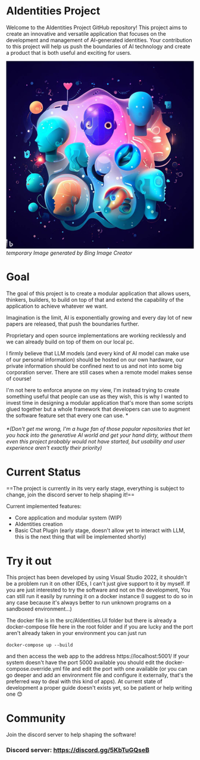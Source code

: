 # AIdentities Project

Welcome to the AIdentities Project GitHub repository! This project aims to create an innovative and versatile application that focuses on the development and management of AI-generated identities. Your contribution to this project will help us push the boundaries of AI technology and create a product that is both useful and exciting for users.

![splash](media/README/splash.jpeg)
*temporary Image generated by Bing Image Creator*



# Goal

The goal of this project is to create a modular application that allows users, thinkers, builders, to build on top of that and extend the capability of the application to achieve whatever we want.

Imagination is the limit, AI is exponentially growing and every day lot of new papers are released, that push the boundaries further.

Proprietary and open source implementations are working recklessly and we can already build on top of them on our local pc.

I firmly believe that LLM models (and every kind of AI model can make use of our personal information) should be hosted on our own hardware, our private information should be confined next to us and not into some big corporation server. There are still cases when a remote model makes sense of course!

I'm not here to enforce anyone on my view, I'm instead trying to create something useful that people can use as they wish, this is why I wanted to invest time in designing a modular application that's more than some scripts glued together but a whole framework that developers can use to augment the software feature set that every one can use. *

###### *(Don't get me wrong, I'm a huge fan of those popular repositories that let you hack into the generative AI world and get your hand dirty, without them even this project probably would not have started, but usability and user experience aren't exactly their priority)



# Current Status

==The project is currently in its very early stage, everything is subject to change, join the discord server to help shaping it!==

Current implemented features:

- Core application and modular system (WIP)
- AIdentities creation
- Basic Chat Plugin (early stage, doesn't allow yet to interact with LLM, this is the next thing that will be implemented shortly)



# Try it out

This project has been developed by using Visual Studio 2022, it shouldn't be a problem run it on other IDEs, I can't just give support to it by myself.
If you are just interested to try the software and not on the development, You can still run it easily by running it on a docker instance (I suggest to do so in any case because it's always better to run unknown programs on a sandboxed environment...)

The docker file is in the src/AIdentities.UI folder but there is already a docker-compose file here in the root folder and if you are lucky and the port aren't already taken in your environment you can just run

`docker-compose up --build`

and then access the web app to the address https://localhost:5001/
If your system doesn't have the port 5000 available you should edit the docker-compose.override.yml file and edit the port with one available (or you can go deeper and add an environment file and configure it externally, that's the preferred way to deal with this kind of apps).
At current state of development a proper guide doesn't exists yet, so be patient or help writing one 😊



# Community

Join the discord server to help shaping the software!

### Discord server: https://discord.gg/5KbTuGQseB